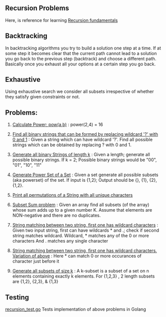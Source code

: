 ## Recursion Problems
Here, is reference for learning [Recursion fundamentals](http://geekrai.blogspot.in/2015/08/recursive-thinking.html)

## Backtracking
In backtracking algorithms you try to build a solution one step at a time. If at some step it becomes clear that the current path cannot lead to a solution you go back to the previous step (backtrack) and choose a different path. Basically once you exhaust all your options at a certain step you go back. 

## Exhaustive
Using exhaustive search we consider all subsets irrespective of whether they satisfy given constraints or not. 


## Problems: 
1. [Calculate Power; pow(a,b)](https://github.com/raiskumar/algo-ds/blob/master/recursion/power.go) : power(2,4) = 16

2. [Find all binary strings that can be formed by replacing wildcard '?' with 0 and 1](https://github.com/raiskumar/algo-ds/blob/master/recursion/allCombinationsOfBinaryStrings.go) : Given a string which can have wildcard '?'. Find all possible strings which can be obtained by replacing ? with 0 and 1. 

3. [Generate all binary Strings of length k](https://github.com/raiskumar/algo-ds/blob/master/recursion/generateAllBinaryStrings.go) : Given a length; generate all possible binary strings. If k = 2; Possible binary strings would be "00", "01", "10", "11"

4. [Generate Power Set of a Set](https://github.com/raiskumar/algo-ds/blob/master/recursion/powerSet.go) : Given a set generate all possible subsets (aka powerset) of the set. If input is {1,2}; Output should be {}, {1}, {2}, {1,2}. 

5. [Print all permutations of a String with all unique characters](https://github.com/raiskumar/algo-ds/blob/master/recursion/permutation.go)
6. [Subset Sum problem](https://github.com/raiskumar/algo-ds/blob/master/recursion/subsetSum.go) : Given an array find all subsets (of the array) whose sum adds up to a given number K. Assume that elements are NON-negative and there are no duplicates. 
7. [String matching between two string, first one has wildcard characters](https://github.com/raiskumar/algo-ds/blob/master/recursion/stringMatchWithOneHavingWildcard.go) : Given two input string, first can have wildcards * and .; check if second string matches wildcard. Wildcard, * matches any of the 0 or more characters And . matches any single character
8. [String matching between two string, first one has wildcard characters. Variation of above](https://github.com/raiskumar/algo-ds/blob/master/recursion/stringMatchWithOneHavingWildcardV2.go) : Here * can match 0 or more occurances of character just before it
9. [Generate all subsets of size k](https://github.com/raiskumar/algo-ds/blob/master/recursion/kSubsets.go) : A k-subset is a subset of a set on n elements containing exactly k elements. For {1,2,3} , 2 length subsets are {1,2}, {2,3}, & {1,3}

## Testing
 [recursion_test.go](recursion_test.go) Tests implementation of above problems in Golang